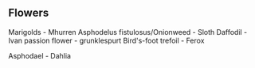 ## Flowers
Marigolds - Mhurren
Asphodelus fistulosus/Onionweed - Sloth
Daffodil - Ivan
passion flower - grunklespurt
Bird's-foot trefoil - Ferox

Asphodael - Dahlia
